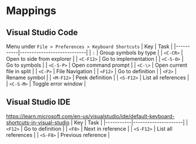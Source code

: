 # Mappings

## Visual Studio Code
Menu under `File > Preferences > Keyboard Shortcuts`
| Key       | Task                       |
|-----------|----------------------------|
| `:`       | Group symbols by type      |
| `<C-CR>`  | Open to side from explorer |
| `<C-F12>` | Go to implementation       |
| `<C-S-O>` | Go to symbols              |
| `<C-S-P>` | Open command prompt        |
| `<C-\>`   | Open current file in split |
| `<C-P>`   | File Navigation            |
| `<F12>`   | Go to definition           |
| `<F2>`    | Rename symbol              |
| `<M-F12>` | Peek definition            |
| `<S-F12>` | List all references        |
| `<C-S-M>` | Toggle error window        |

## Visual Studio IDE

https://learn.microsoft.com/en-us/visualstudio/ide/default-keyboard-shortcuts-in-visual-studio
| Key       | Task                |
|-----------|---------------------|
| `<F12>`   | Go to definition    |
| `<F8>`    | Next in reference   |
| `<S-F12>` | List all references |
| `<S-F8>`  | Previous reference  |
